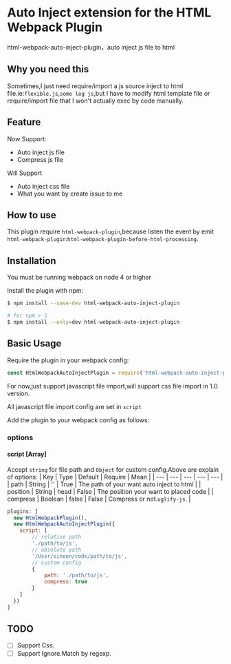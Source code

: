 # Auto Inject extension for the HTML Webpack Plugin
html-webpack-auto-inject-plugin，auto inject js file to html

## Why you need this
Sometimes,I just need require/import a js source inject to html file.ie:`flexible.js`,`some log js`,but I have to modify html template file or require/import file that I won't actually exec by code manually.

## Feature
Now Support:

- Auto inject js file
- Compress js file

Will Support

- Auto inject css file
- What you want by create issue to me

## How to use
This plugin require `html-webpack-plugin`,because listen the event by emit `html-webpack-plugin`:`html-webpack-plugin-before-html-processing`.

## Installation
You must be running webpack on node 4 or higher

Install the plugin with npm:

```bash
$ npm install --save-dev html-webpack-auto-inject-plugin

# for npm > 5
$ npm install --only=dev html-webpack-auto-inject-plugin
```

## Basic Usage
Require the plugin in your webpack config:

```javascript
const HtmlWebpackAutoInjectPlugin = require('html-webpack-auto-inject-plugin');
```

For now,just support javascript file import,will support css file import in 1.0 version.

All javascript file import config are set in `script`

Add the plugin to your webpack config as follows:

### options

#### script [Array]
Accept `string` for file path and `Object` for custom config.Above are explain of options:
| Key | Type | Default | Require | Mean |
| --- | --- | --- | --- | --- |
| path | String | '' | True | The path of your want auto inject to html  |
| position | String | head | False | The position your want to placed code |
| compress | Boolean | false | False | Compress or not.`uglify-js`. |

```javascript
plugins: [
  new HtmlWebpackPlugin(),
  new HtmlWebpackAutoInjectPlugin({
    script: [
        // relative path
        './path/to/js',
        // absolute path
        '/User/sinoon/code/path/to/js',
        // custom config
        {
            path: './path/to/js',
            compress: true
        }
    ]
  })
]
```

## TODO
- [ ] Support Css.
- [ ] Support Ignore.Match by regexp.
